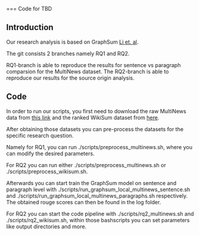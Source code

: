 ===
Code for TBD

Introduction
---
Our research analysis is based on GraphSum [Li et. al](https://arxiv.org/pdf/2005.10043.pdf).

The git consists 2 branches namely RQ1 and RQ2.

RQ1-branch is able to reproduce the results for sentence vs paragraph comparsion for the MultiNews dataset. The RQ2-branch is able to reproduce our results for the source origin analysis.

Code 
--- 
In order to run our scripts, you first need to download the raw MultiNews data from [this link](https://github.com/Alex-Fabbri/Multi-News) and the ranked WikiSum dataset from [here](https://github.com/tensorflow/tensor2tensor/tree/5acf4a44cc2cbe91cd788734075376af0f8dd3f4/tensor2tensor/data_generators/wikisum).

After obtaining those datasets you can pre-process the datasets for the specific research question. 

Namely for RQ1, you can run ./scripts/preprocess_multinews.sh, where you can modify the desired parameters.

For RQ2 you can run either ./scripts/preprocess_multinews.sh or ./scripts/preprocess_wikisum.sh.

Afterwards you can start train the GraphSum model on sentence and paragraph level with ./scripts/run_graphsum_local_multinews_sentence.sh and ./scripts/run_graphsum_local_multinews_paragraphs.sh respectively. The obtained rouge scores can then be found in the log folder.

For RQ2 you can start the code pipeline with ./scripts/rq2_multinews.sh and ./scripts/rq2_wikisum.sh, within those bashscripts you can set parameters like output directories and more.

